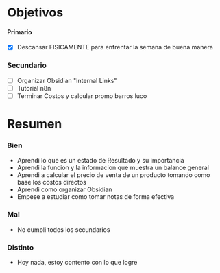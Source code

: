 # Objetivos

#### Primario
 - [x] Descansar FISICAMENTE para enfrentar la semana de buena manera

### Secundario
- [ ] Organizar Obsidian "Internal Links"
- [ ] Tutorial n8n
- [ ] Terminar Costos y calcular promo barros luco

# Resumen

### Bien
- Aprendi lo que es un estado de Resultado y su importancia
- Aprendi la funcion y la informacion que muestra un balance general
- Aprendi a calcular el precio de venta de un producto tomando como base los costos directos
- Aprendi como organizar Obsidian
- Empese a estudiar como tomar notas de forma efectiva

### Mal
- No cumpli todos los secundarios

### Distinto
- Hoy nada, estoy contento con lo que logre